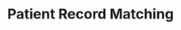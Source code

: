 ---
hackday: 22-london
links:
  presentation: https://docs.google.com/presentation/d/1J6rIlP5vuBP7lUTIgXMKiv75tvTcB4CuGzSYM4aZ9ZY/edit#slide=id.g5b78712cac_0_0
summary: It's all very well saying "just link by NHS number" but...
team:
- '@Esther_Tolani'
- '@barrykeown'
thumbnail: patient_record_matching.png
title: Patient Record Matching
---